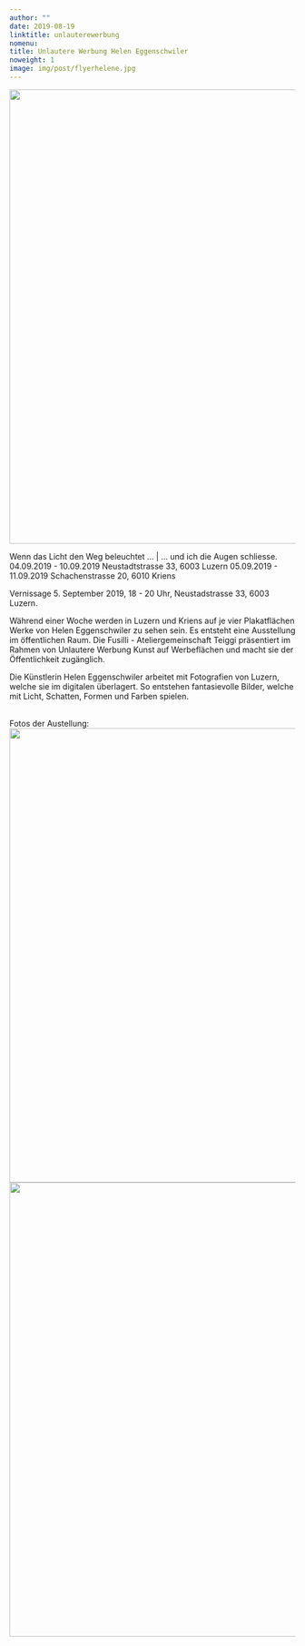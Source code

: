 ```yaml
---
author: ""
date: 2019-08-19
linktitle: unlauterewerbung
nomenu:
title: Unlautere Werbung Helen Eggenschwiler
noweight: 1
image: img/post/flyerhelene.jpg
---
```




<img src="/img/post/flyerhelene.jpg" weight="400" width="800">



Wenn das Licht den Weg beleuchtet ... | ... und ich die Augen schliesse.
04.09.2019 - 10.09.2019 Neustadtstrasse 33, 6003 Luzern
05.09.2019 - 11.09.2019  Schachenstrasse 20, 6010 Kriens


Vernissage 5. September 2019, 18 - 20 Uhr, Neustadstrasse 33, 6003 Luzern.


Während einer Woche werden in Luzern und Kriens auf je vier Plakatflächen Werke von Helen Eggenschwiler zu sehen sein. Es entsteht eine Ausstellung im öffentlichen Raum. Die Fusilli - Ateliergemeinschaft Teiggi präsentiert im Rahmen von Unlautere Werbung Kunst auf Werbeflächen und macht sie der Öffentlichkeit zugänglich.

Die Künstlerin Helen Eggenschwiler arbeitet mit Fotografien von Luzern, welche sie im digitalen überlagert. So entstehen fantasievolle Bilder, welche mit Licht, Schatten, Formen und Farben spielen.


<br>
Fotos der Austellung:

<img src="/img/post/unlautere1.jpg" weight="400" width="800">

<img src="/img/post/unlautere2.jpg" weight="400" width="800">
 
